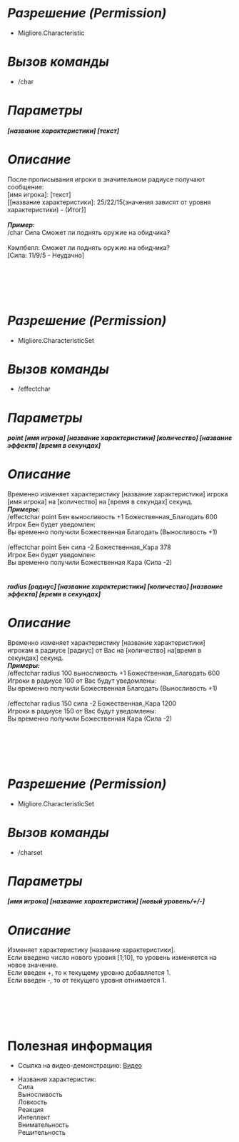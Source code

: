 # _Разрешение (Permission)_
* Migliore.Characteristic

# _Вызов команды_
* /char

# _Параметры_
###### **[название характеристики] [текст]**

# _Описание_
  После прописывания игроки в значительном радиусе получают сообщение:<br>
  [имя игрока]: [текст]<br>
  [[название характеристики]: 25/22/15(значения зависят от уровня характеристики) - (Итог)]<br><br>
  _**Пример:**_ <br>/char Сила Сможет ли поднять оружие на обидчика?<br><br>
  Кэмпбелл: Сможет ли поднять оружие на обидчика?<br>
  [Сила: 11/9/5 - Неудачно]
  
<br><br><br><br>





# _Разрешение (Permission)_
* Migliore.CharacteristicSet

# _Вызов команды_
* /effectchar

# _Параметры_
###### **point [имя игрока] [название характеристики] [количество] [название эффекта] [время в секундах]**

# _Описание_
  Временно изменяет характеристику [название характеристики] игрока [имя игрока] на [количество] на [время в секундах] секунд.<br>
  _**Примеры:**_ <br> /effectchar point Бен выносливость +1 Божественная_Благодать 600 <br>
    Игрок Бен будет уведомлен:<br>
    Вы временно получили Божественная Благодать (Выносливость +1)
    <br><br> /effectchar point Бен сила -2 Божественная_Кара 378 <br>
    Игрок Бен будет уведомлен:<br>
    Вы временно получили Божественная Кара (Сила -2)<br><br>
  
###### **radius [радиус] [название характеристики] [количество] [название эффекта] [время в секундах]**

# _Описание_
  Временно изменяет характеристику [название характеристики] игрокам в радиусе [радиус] от Вас на [количество] на[время в секундах] секунд.<br>
  _**Примеры:**_ <br> /effectchar radius 100 выносливость +1 Божественная_Благодать 600 <br>
    Игроки в радиусе 100 от Вас будут уведомлены:<br>
    Вы временно получили Божественная Благодать (Выносливость +1)
    <br><br> /effectchar radius 150 сила -2 Божественная_Кара 1200 <br>
    Игроки в радиусе 150 от Вас будут уведомлены:<br>
    Вы временно получили Божественная Кара (Сила -2)
   
  <br><br><br><br>
  
  
  
  
  
  
  # _Разрешение (Permission)_
* Migliore.CharacteristicSet

# _Вызов команды_
* /charset

# _Параметры_
###### **[имя игрока] [название характеристики] [новый уровень/+/-]**

# _Описание_
  Изменяет характеристику [название характеристики].<br>
  Если введено число нового уровня [1;10], то уровень изменяется на новое значение.<br>
  Если введен +, то к текущему уровню добавляется 1.<br>
  Если введен -, то от текущего уровня отнимается 1.<br>
  
  <br><br><br><br>
  
  
  
  
  
  
# Полезная информация
* Ссылка на видео-демонстрацию: [Видео](https://www.youtube.com/watch?v=Re3py6nfm1Y)

* Названия характеристик:<br>
  Сила<br>
  Выносливость<br>
  Ловкость<br>
  Реакция<br>
  Интеллект<br>
  Внимательность<br>
  Решительность<br>
